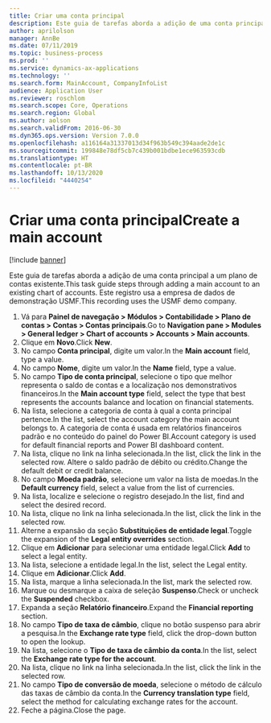 ```yaml
---
title: Criar uma conta principal
description: Este guia de tarefas aborda a adição de uma conta principal a um plano de contas existente.
author: aprilolson
manager: AnnBe
ms.date: 07/11/2019
ms.topic: business-process
ms.prod: ''
ms.service: dynamics-ax-applications
ms.technology: ''
ms.search.form: MainAccount, CompanyInfoList
audience: Application User
ms.reviewer: roschlom
ms.search.scope: Core, Operations
ms.search.region: Global
ms.author: aolson
ms.search.validFrom: 2016-06-30
ms.dyn365.ops.version: Version 7.0.0
ms.openlocfilehash: a116164a31337013d34f963b549c394aade2de1c
ms.sourcegitcommit: 199848e78df5cb7c439b001bdbe1ece963593cdb
ms.translationtype: HT
ms.contentlocale: pt-BR
ms.lasthandoff: 10/13/2020
ms.locfileid: "4440254"
---
```

# <a name="create-a-main-account"></a><span data-ttu-id="4a5f0-103">Criar uma conta principal</span><span class="sxs-lookup"><span data-stu-id="4a5f0-103">Create a main account</span></span>

[!include [banner](../../includes/banner.md)]

<span data-ttu-id="4a5f0-104">Este guia de tarefas aborda a adição de uma conta principal a um plano de contas existente.</span><span class="sxs-lookup"><span data-stu-id="4a5f0-104">This task guide steps through adding a main account to an existing chart of accounts.</span></span> <span data-ttu-id="4a5f0-105">Este registro usa a empresa de dados de demonstração USMF.</span><span class="sxs-lookup"><span data-stu-id="4a5f0-105">This recording uses the USMF demo company.</span></span>  

1. <span data-ttu-id="4a5f0-106">Vá para **Painel de navegação > Módulos > Contabilidade > Plano de contas > Contas > Contas principais**.</span><span class="sxs-lookup"><span data-stu-id="4a5f0-106">Go to **Navigation pane > Modules > General ledger > Chart of accounts > Accounts > Main accounts**.</span></span>
2. <span data-ttu-id="4a5f0-107">Clique em **Novo**.</span><span class="sxs-lookup"><span data-stu-id="4a5f0-107">Click **New**.</span></span>
3. <span data-ttu-id="4a5f0-108">No campo **Conta principal**, digite um valor.</span><span class="sxs-lookup"><span data-stu-id="4a5f0-108">In the **Main account** field, type a value.</span></span>
4. <span data-ttu-id="4a5f0-109">No campo **Nome**, digite um valor.</span><span class="sxs-lookup"><span data-stu-id="4a5f0-109">In the **Name** field, type a value.</span></span>
5. <span data-ttu-id="4a5f0-110">No campo **Tipo de conta principal**, selecione o tipo que melhor representa o saldo de contas e a localização nos demonstrativos financeiros.</span><span class="sxs-lookup"><span data-stu-id="4a5f0-110">In the **Main account type** field, select the type that best represents the accounts balance and location on financial statements.</span></span>
6. <span data-ttu-id="4a5f0-111">Na lista, selecione a categoria de conta à qual a conta principal pertence.</span><span class="sxs-lookup"><span data-stu-id="4a5f0-111">In the list, select the account category the main account belongs to.</span></span> <span data-ttu-id="4a5f0-112">A categoria de conta é usada em relatórios financeiros padrão e no conteúdo do painel do Power BI.</span><span class="sxs-lookup"><span data-stu-id="4a5f0-112">Account category is used for default financial reports and Power BI dashboard content.</span></span>  
7. <span data-ttu-id="4a5f0-113">Na lista, clique no link na linha selecionada.</span><span class="sxs-lookup"><span data-stu-id="4a5f0-113">In the list, click the link in the selected row.</span></span> <span data-ttu-id="4a5f0-114">Altere o saldo padrão de débito ou crédito.</span><span class="sxs-lookup"><span data-stu-id="4a5f0-114">Change the default debit or credit balance.</span></span>  
8. <span data-ttu-id="4a5f0-115">No campo **Moeda padrão**, selecione um valor na lista de moedas.</span><span class="sxs-lookup"><span data-stu-id="4a5f0-115">In the **Default currency** field, select a value from the list of currencies.</span></span>
9. <span data-ttu-id="4a5f0-116">Na lista, localize e selecione o registro desejado.</span><span class="sxs-lookup"><span data-stu-id="4a5f0-116">In the list, find and select the desired record.</span></span>
10. <span data-ttu-id="4a5f0-117">Na lista, clique no link na linha selecionada.</span><span class="sxs-lookup"><span data-stu-id="4a5f0-117">In the list, click the link in the selected row.</span></span>
11. <span data-ttu-id="4a5f0-118">Alterne a expansão da seção **Substituições de entidade legal**.</span><span class="sxs-lookup"><span data-stu-id="4a5f0-118">Toggle the expansion of the **Legal entity overrides** section.</span></span>
12. <span data-ttu-id="4a5f0-119">Clique em **Adicionar** para selecionar uma entidade legal.</span><span class="sxs-lookup"><span data-stu-id="4a5f0-119">Click **Add** to select a legal entity.</span></span>
13. <span data-ttu-id="4a5f0-120">Na lista, selecione a entidade legal.</span><span class="sxs-lookup"><span data-stu-id="4a5f0-120">In the list, select the Legal entity.</span></span>
14. <span data-ttu-id="4a5f0-121">Clique em **Adicionar**.</span><span class="sxs-lookup"><span data-stu-id="4a5f0-121">Click **Add**.</span></span>
15. <span data-ttu-id="4a5f0-122">Na lista, marque a linha selecionada.</span><span class="sxs-lookup"><span data-stu-id="4a5f0-122">In the list, mark the selected row.</span></span>
16. <span data-ttu-id="4a5f0-123">Marque ou desmarque a caixa de seleção **Suspenso**.</span><span class="sxs-lookup"><span data-stu-id="4a5f0-123">Check or uncheck the **Suspended** checkbox.</span></span>
17. <span data-ttu-id="4a5f0-124">Expanda a seção **Relatório financeiro**.</span><span class="sxs-lookup"><span data-stu-id="4a5f0-124">Expand the **Financial reporting** section.</span></span>
18. <span data-ttu-id="4a5f0-125">No campo **Tipo de taxa de câmbio**, clique no botão suspenso para abrir a pesquisa.</span><span class="sxs-lookup"><span data-stu-id="4a5f0-125">In the **Exchange rate type** field, click the drop-down button to open the lookup.</span></span>
19. <span data-ttu-id="4a5f0-126">Na lista, selecione o **Tipo de taxa de câmbio da conta**.</span><span class="sxs-lookup"><span data-stu-id="4a5f0-126">In the list, select the **Exchange rate type for the account**.</span></span>
20. <span data-ttu-id="4a5f0-127">Na lista, clique no link na linha selecionada.</span><span class="sxs-lookup"><span data-stu-id="4a5f0-127">In the list, click the link in the selected row.</span></span>
21. <span data-ttu-id="4a5f0-128">No campo **Tipo de conversão de moeda**, selecione o método de cálculo das taxas de câmbio da conta.</span><span class="sxs-lookup"><span data-stu-id="4a5f0-128">In the **Currency translation type** field, select the method for calculating exchange rates for the account.</span></span>
22. <span data-ttu-id="4a5f0-129">Feche a página.</span><span class="sxs-lookup"><span data-stu-id="4a5f0-129">Close the page.</span></span>

